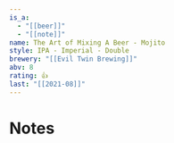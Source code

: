 ```yaml
---
is_a:
  - "[[beer]]"
  - "[[note]]"
name: The Art of Mixing A Beer - Mojito
style: IPA - Imperial - Double
brewery: "[[Evil Twin Brewing]]"
abv: 8
rating: 👍
last: "[[2021-08]]"
---
```

# Notes

